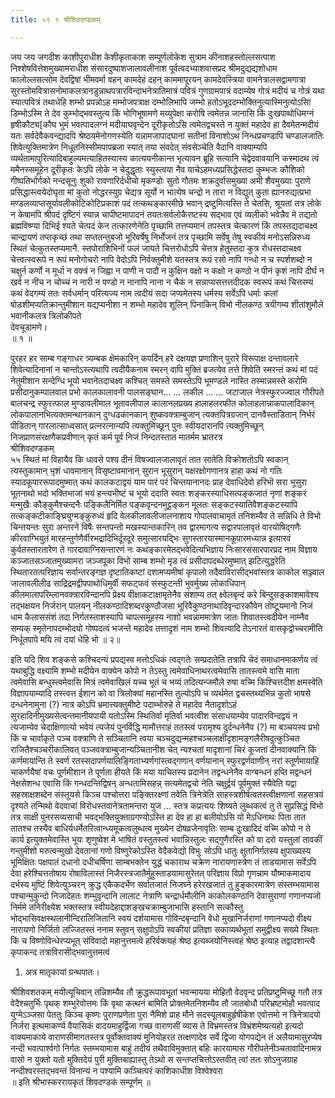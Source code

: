 ```yaml
---
title: ०९ ९ श्रीशिवदण्डकम्

---
```

 जय जय जगदीश काशीपुराधीश केशीकृताकाश सम्पूर्णलोकेश सुत्राम कीनाशहस्तोल्लसत्पाश निश्शेषवित्तेशमुख्यामराधीश संसारदुष्पाशजालावलीनाश पूर्वत्वदभ्याशवासप्रद श्रीमदुद्यद्यशोधाम फालोल्लसत्सोम देवद्विषां भीमवर्मा वहन् कामदेहं दहन् काममापूरयन् कामदेवस्त्रिया वामनेत्रालसद्वामगात्रा सुरस्तोमवित्रासनोमाकलत्रानडुन्नाथपत्रारविन्दाभनेत्रातिमात्रं पवित्रं गुणग्रामपात्रं वदाम्येष गोत्रं मदीयं च गोत्रं यथा स्यात्पवित्रं तथाधेहि शम्भो प्रपन्नोऽह मम्भोजपत्राक्ष दम्भोलिभापि जम्भो हतोऽभूददम्भोक्तिनुत्यास्मिनुत्योऽसिा डिम्भोऽस्मि ते देव कुम्भोद्भवस्तुत्य किं भोगिभूषामणे मय्युपेक्षा करोषि त्वमेतन्न जानासि किं दुःखपाथोधिमग्नं हृषीकौट्य[कौघ भुमं भवत्पादलग्नं मदीयाघवृन्देन दूरीकृतोऽसि त्वमेतद्वचस्ते न युक्तं महादेव हा दैवमेतन्मदीयं यतः सर्वदेवैकवन्द्यादपि श्रेष्ठयमेनोगणस्येति यन्नामजापादघानां सतीनां विनाशोऽथ निन्धप्रचण्डापि चण्डालजातिः शिवेत्युक्तिमात्रेण निधूतनिस्सीमपापब्रजा स्यात् तया संवदेत् संवसेञ्चेति वैदानि वाक्याम्यपि  
व्यर्थतामापुरित्यादिबाहुल्यमत्याहितस्यास्य कात्ययनीकान्त भृत्यावन ब्रूहि सत्यानि चेद्वेदवावयानि कस्मादथ त्वं ममैनस्समूहेन दूरीकृतः केऽपि लोके न चेदुद्धृताः स्युस्त्वया नैव याचेऽहमध्यप्रसिद्धेस्तदा कुम्भजः कौशिको गीष्पतिर्भार्गको नन्दसूनुः शुको रावणारिर्दधीचो मृकण्डोः सुतो गौतमः शक्रदुर्वासमुख्या अमी शैवमुख्याः पुराणे प्रसिद्धास्त्वयेदोघृता मां कुतो नोद्धरस्युग्र चेद्यत्र सूर्यो न भात्येष चन्द्रो न तारा न विद्युत् कुता ह्यानरुद्यत्प्रभा मण्डलव्याप्तसूर्यावलीकोटिकोटिप्रकाशं पदं तत्कथङ्कारमीछे भवान् द्रष्टुमित्यस्ति ते चेतसि, श्रूयतां तत्र लोके न केषामपि श्रीपदं दृष्टिगं स्यान्न चापीष्टमापादनं तयतःसर्वलोकैरष्टस्य सद्भाव एवं व्यलीको भवेन्नैव मे तद्यतो ब्रह्मविष्ण्या दिभिई श्यते चेत्पदं केन तत्कारणेनेति पृच्छामि तत्तप्यमानं तपस्तत्र चेत्कारणं किं तपस्तद्यदाचक्ष्व चान्द्रायणं तप्तकृच्छं तथा सप्ततन्तुबजो भूरिवर्षेषु निर्भोजनं तत्र पृच्छामि सर्वेषु तेषु स्वकीयं मनोऽसन्निरुध्य स्थितं चेत्कुतस्तप्यमानै. स्तपोराशिभिनों फलं जायते चित्तरोधोऽपि चेत्तत्र हेतुस्तदा कुत्र रोधस्तदाचक्ष्व चेत्त्वत्स्वरूपे न रूपं मनोगोचरो नापि वेदोऽपि निर्वक्तुमीशे यतस्तत्र रूपं रसो नापि गन्धो न च स्पर्शशब्दो न चक्षुर्न कर्णो न मूर्धा न वक्त्रं न जिह्वा न पाणी न पादौ न कुक्षिन वक्षो न कक्षो न कण्ठो न पीनं कृशं नापि दीर्घ न खर्व न नीच न चोच्चं न नारी न पण्डो न नानापि नाना न चैकं न सन्नाप्यसत्तत्तदीदक स्वरूपं कथं चित्तरम्यं कथं वेदगम्यं ततः सर्वधर्मान् परित्यज्य नाम त्वदीयं सदा जप्यमेतस्य धर्मस्य सर्वेऽपि धर्माः कलां षोडशीमप्यतिक्रान्तुमीशान यद्यप्यनीशा न शम्भो महादेव शूलिन् पिनाकिन् विभो नीलकण्ठ त्रयीगम्य शीतांशुमौले भवानीकलत्र त्रिलोकीपते  
देवचूडामणे।  
॥ १ ॥  

पुरहर हर साम्ब गङ्गाधर त्र्यम्बक क्षेमकारिन् कपर्दिन् हरे दक्षयज्ञ प्रणाशिन् पुरारे विरूपाक्ष दन्तावलारे शिवेत्यादिनानां न चान्तोऽस्त्यथापि त्वदीयैकनाम स्मरन् वापि मुक्तिं ब्रजत्येव तत्ते शिवेति स्मरन्तं कथं मां पदं नेतुमीशान सन्देग्धि भूयो भवानेतदाचक्ष्व कश्चित् समस्ते समस्तेऽपि भूमण्डले नास्ति तस्मान्नमस्ते करोमि प्रसीदानुकम्पालवाल प्रभो कालकालावनी पालसङ्घान... ... लकील ... ... जटाजाल नेत्रस्फुरज्ज्वाल गौरीपते बालचन्द्र स्फुरत्फाल मुण्डावलीमाल भूतावलीपाल कालानलप्रख्य हालाहलरफीत कोलाहलान्नाकपालादिकान् लोकपालानभित्यक्तमन्थानकान् दुग्धढकानकान् शुष्कवक्त्राम्बुजान् त्यक्तपित्रग्रजान् दानवैस्ताडितान् निर्भरं पीडितान् गारलात्साध्वसात् प्रत्नरत्नान्यपि त्यक्तुमिच्छून् पुनः स्वीयदारानपि त्यक्तुमिच्छून् निजप्राणसंरक्षणैकप्रवीणान् कृतं कर्म पूर्व निजं निन्दतस्तात मातर्मम भ्रातरत्र  
श्रीशिवदण्डकम्  
५५ स्थितं मां विहायैव कि धावसे पश्य दीनं विषज्वालजालावृतं तात सातेति विक्रोशतोऽपि स्वकान् त्यस्तुकामान् भृशं धावमानान् विसृष्टावमानान् सुरान भूसुरान् यक्षरक्षोगणानत्र हाहा कथं नो गतिः स्यादकूपाररूपादमुष्मात् कथं कालकटाद्वयं याम पारं परं चिन्तयानानदः प्राह देवाधिदेवो हरिभॊ सरा भूसुरा भूतनाथो भदो भक्तिभाजां भयं हन्त्यभीष्टं च भूयो ददाति स्वतः शङ्करस्याधिसत्पङ्कजातं नृणां शङ्करं मन्मुखैः कौङ्कुमैश्चन्दनैः पङ्किलैनिर्मित पङ्कवृन्दनमुट्टङ्कन मूलतः सङ्कटस्यातिवैशङ्कटस्यापि तत्कङ्कटीकाङ्घ्रियुग्मङ्कुरुध्वं हृदि वेलकीलावलीजालनाशाय गोपालवाचामृतं तनिशम्यैव ते सन्निधि ते विभो चिन्तयन्तः सुरा अन्तरने विषैः सन्तपन्तो मखस्यान्तकारिन् तव द्वारमागत्य सद्वारपालावृतं वारयोषिद्गणैः कीरवाग्भियुतं मारहन्तुर्गणैर्वीरभद्रादिभिर्दूरदूरे समुत्सारयद्भिः सुगस्तारयास्मानकूपारमध्यान्न इत्यारवं कुर्वतस्तारतारेण ते गारदावाग्निसन्तारणं नः कथङ्कारमेतद्भवेदित्यभिज्ञाय निःसारसंसारपारप्रद नाम विज्ञाय कञ्जातसञ्जातमुख्यामरा जञ्जपूका विभो साम्ब शम्भो मृड त्वं प्रसीदापदब्धेरमुष्मात् झटित्युद्धरेति स्थितारतत्परिज्ञाय सर्वान्तरङ्गज्ञ दृष्टातिकष्टां दशामप्यमीषां कृपालो तदैवाविरासीद्भवांस्तत्र काकोल सञ्ज्वाल जालावलीलीढ साद्रिद्रमद्वीपपाथोधिमुर्वी सफट्फवं संस्फुटन्ती भुवर्मुख्य लोकाधिपान् कीलमालापरिम्लानवक्त्रारविन्दानपि प्रेक्ष्य वीक्षाकटाक्षामृतेनैव संशाम्य तत् क्ष्वेलबृन्दं करे बिन्दुसङ्काशमावेश्य तद्भक्षयन निर्जरान् पालयन् नीलकण्ठादिशब्दरकुण्ठौजसा भूरिवैकुण्ठनाथादिवृन्दारकौवेन तोष्टूयमानो निजं धाम कैलाससंशं तदा निर्गतस्ताशस्यापि चापत्समूहस्य नाशो भवन्नाममात्रेण जातः शिवातस्त्वदीयेन नाम्नैव सम्यक् स्मृतेनापदम्भोदयो गोष्पदत्वं भजन्ते महादेव तत्तादृशं नाम शम्भो शिवत्यादि तेऽनारतं वासकृद्वोच्चरामीति निर्धूतपापे मयि त्वं दयां धेहि भो ॥ २॥  

इति यदि शिव शङ्कसे कश्चिदन्यं प्रपद्यस्व मत्तोऽधिकं त्वद्गतेः सम्प्रदातेति तत्रापि चेदं समाधानमाकर्णय त्वं यथाबुद्धि वक्ष्यामि शम्भो मदीयेन वाक्येन कोपो न तेऽस्तु त्वमेवाधिनाथरत्वमेवासि तातस्त्वमे वासि माता त्वमेवासि बन्धुस्त्वमेवासि मित्रं त्वमेवाखिलं यच्च भूतं च भव्यं तदित्यन्जमौले रुषा वच्मि किश्चित्तदीश क्षमस्वेति विज्ञापयाम्यादि तस्त्वत्त ईशान को वा त्रिलोक्यां महानस्ति तुल्योऽपि च व्यर्थमेत द्वचस्तथ्यभिन्न कुतो भाषसे दन्धनेनामुना (?) नात्र कोऽपि भ्रमात्त्यक्तुमीष्टे पदाम्भोरुहे ते महादेव नैतादृशोऽहं सुरहादिनीमुख्यसेत्वन्तमानीयपायी यतोऽस्मि स्थितिर्वा मृतिर्वा भवत्वीश संसाधयाम्येव पादारविन्दद्वयं न  
त्यजाम्येव चेदाक्षिणात्यो भवेयं त्यजेयं पुनर्विद्धि मामौत्तराहं ततस्त्वं परामृश्य दुर्दन्धनेनैव (?) मा बञ्चयस्व प्रभो किं च चार्वाकृते पञ्च वक्त्राणि ते सञ्चितानि त्वया चञ्चदुद्यन्महश्चञ्चलाक्षीदृशामङ्गलैरीषदुत्कुञ्चित राजितैश्चञ्चरीकालिवत् पञ्जवक्त्राम्बुजान्यञ्चितानीश चेत् न्यश्चतां मादृशानां चिरं कूजतां दीनवाक्यानि किं कर्णमायान्ति ते स्वर्ण रतस्सदापर्णयालिङ्गिताभ्यर्णगांस्त्वद्गणान् वर्णयानान् स्फुरद्वर्णवाणीन् नरां स्तूर्णमायाहि चाकर्णयैषां वचः पूर्णमीशान ते पूर्णता हीयते किं मया याचितस्य प्रदानेन तद्वन्धनेनैव वाग्बन्धनं हप्ति मद्वन्धनं नेक्षसेशन्ध एवासि किं गन्धदन्तिद्विषन् अन्धतामिसहन्न् सत्यमेतद्वचो नेति चक्षुर्द्वयं पूर्वमुक्तं स्यैवेति यद्वा सहस्राक्षशब्देन संस्तूयसे किञ्च पश्चोत्तरा पङ्क्तिरक्ष्णां तवेति त्रिनेत्रेति साहस्त्रशीर्षत्वतस्त्वीक्षणानां सहसत्रयं दृश्यते तन्मिथो वेदवाचां विरोधस्तवानेत्रतामन्तरा युज ... स्तत्र कप्रत्ययः शिष्यते लुब्धकत्वं तु ते सुप्रसिद्धं विभो तत्र साक्षी पुनरसव्यसाची भवद्भक्तियुक्ताग्रगण्योऽस्ति हा देव हा हा बलीयोऽसि यो मेऽधिनाथः पिता तात तातश्च तस्यैव बाधिर्यधर्मेतरित्वान्ध्यमूकत्वलुब्धत्व मुख्येन दोषव्रजेनावृतिः साम्ब दुःखादिदं वच्मि कोपो न ते कार्य इत्युक्तमेवास्ति भूयः शृणुष्वेश मे भाषितं वस्तुतस्त्वं भवान्निस्तुलः सद्गुणैरस्ति को वा दरो यस्तुलां तावकीं गन्तुमीशो मरुत्वन्मुखो देवतानां गणो विष्णुरेकोऽस्ति वेदैकवेद्यो विभुः सोऽपि धातुः क्षुतानिर्गतस्य क्षुपाख्यस्य भूमिक्षितः पक्षपातं दधानो दधीचर्षिणा साम्बभक्तेन युद्धं चकाराथ चक्रेण नारायणास्त्रेण तं ताडयामास सर्वेऽपि देवा हरेश्चित्ततोषाय रोषाविलास्तं निजैरस्त्रजातैर्मुहुस्ताडयामासुरेतत् परिज्ञाय विप्रो गृणन्नाम यौष्माकमादाय दर्भस्य मुष्टिं शिवेत्युञ्चरन् क्रुद्ध एकैकदर्भेण सर्वातजातं निजघ्ने हरेरखजातं तु हुङ्कारमात्रेण संस्तम्भयामास पश्चान्मुकुन्दो निजादेहतः शम्भुवृन्दानि लालाट नेत्राणि चन्द्रार्धमौलीनि काकोलकण्ठानि देवासुराणां गणानप्यजो निर्ममे तनिरीक्ष्येश भक्तस्तत्र स्वीयदेहाद्दाशङ्खचक्राम्बुजाभासि हस्तानि सत्कौस्तु भोद्भासिवक्षस्थलानीन्दिरालिजितानि स्वयं दर्शयामास गोविन्दबृन्दानि वेधो मुखानिर्जराणां गणानप्यदो वीक्ष्य नारायणो निर्जितो लज्जितस्तं ननाम स्तुवन् सक्षुपोऽपि स्वकीयां प्रतिज्ञा सकाव्यर्थभूतां समुद्वीक्ष्य सख्ये स्थितः किं च विष्णोविन्धेरप्यभूत् संविवादो महानुत्तमत्वे हरिर्वक्त्यहं श्रेष्ठ इत्यब्जयोनिस्त्वहं श्रेष्ठ इत्याह तद्वादशान्त्यै कृपाकन्द तत्राविरासीद्भवानुत्तमत्वं  
1. अत्र मातृकायां ग्रन्थपातः।  

श्रीशिवशतकम् मयीत्यूचिवान् तन्निशम्यैव तौ क्रुद्धरूपावभूतां भवन्मायया मोहितौ वेदवृन्द प्रतिप्रष्टुमिच्छू गतौ तत्र वेदैश्चतुर्भिः पृथक् शम्भुरेवोत्तमः किं वृथा कत्थनं बामिति प्रोक्तमेतनिशम्यैव तौ जातबोधौ परिभ्रष्टमोहौ भवत्पाद युग्मेऽञ्जसा पेततुः किञ्च कृष्णः पुराणप्रणेता पुरा नैमिशे प्राह मौने सदस्यूलबाहुर्हृषीकेश एवोत्तमो न त्रिनेत्रादयो निर्जरा इत्थमाकर्ण्य वैयासिकं वादयमाहुर्द्विजा गच्छ वाराणसीं व्यास ते विभ्रमस्तत्र विभ्रंशमेष्यत्यहो इत्यदो वाक्यमाकाये वाराणसीमागतस्तत्र पूर्वोक्तवाक्यं मुनियोहरत तत्क्षणादेव सर्वे द्विजा योगपद्येन तं अलैयामासुरप्येष नन्दी भवत्पार्श्वगो निर्गतः स्तम्भयामास बाहुं तदीयं तथैवाविमुक्तात् बहिः कारयामास गौरीपतेनीञ्चतावादिनामत्र वासो न युक्तो यतो मुक्तिदेयं पुरी मुक्तिबाह्यास्तु तेऽथो स सन्तप्तचित्तोऽस्तवीत् त्वां ततः सोऽनुजग्राह नन्दीश्वरस्तद्भवन्तं विनान्यं न पश्यामि कञ्चित्परं काशिकाधीश विश्वेश्वरा  
॥ इति श्रीभास्कररायकृतं शिवदण्डकं सम्पूर्णम् ॥  